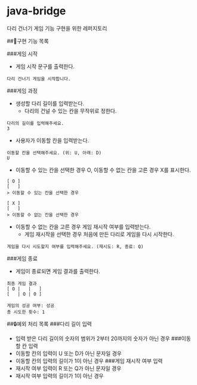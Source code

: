 # java-bridge
다리 건너기 게임 기능 구현을 위한 레퍼지토리

##📝구현 기능 목록

###게임 시작

- 게임 시작 문구를 출력한다.
```
다리 건너기 게임을 시작합니다.
```

###게임 과정

- 생성할 다리 길이를 입력받는다.
  - 다리의 건널 수 있는 칸을 무작위로 정한다.
```
다리의 길이를 입력해주세요.
3
```
- 사용자가 이동할 칸을 입력받는다.
```
이동할 칸을 선택해주세요. (위: U, 아래: D)
U
```
- 이동할 수 있는 칸을 선택한 경우 O, 이동할 수 없는 칸을 고른 경우 X를 표시한다.
```
[ O ]
[   ]
> 이동할 수 있는 칸을 선택한 경우
```
```
[ X ]
[   ]
> 이동할 수 없는 칸을 선택한 경우
```
- 이동할 수 없는 칸을 고른 경우 게임 재시작 여부를 입력받는다.
  - 게임 재시작을 선택한 경우 처음에 만든 다리로 게임을 다시 시작한다.
```
게임을 다시 시도할지 여부를 입력해주세요. (재시도: R, 종료: Q)
```

###게임 종료

- 게임이 종료되면 게임 결과를 출력한다.
```
최종 게임 결과
[ O |   |   ]
[   | O | O ]

게임의 성공 여부: 성공
총 시도한 횟수: 1
```

##🔒예외 처리 목록
###다리 길이 입력
- 입력 받은 다리 길이의 숫자의 범위가 2부터 20까지의 숫자가 아닌 경우
###이동할 칸 입력
- 이동할 칸의 입력이 U 또는 D가 아닌 문자일 경우
- 이동할 칸의 입력의 길이가 1이 아닌 경우
###게임 재시작 여부 입력
- 재시작 여부 입력이 R 또는 Q가 아닌 문자일 경우
- 재시작 여부 입력의 길이가 1이 아닌 경우